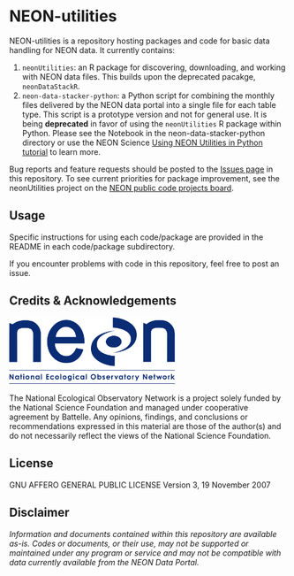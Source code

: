 NEON-utilities
================

<!-- ****** Description ****** -->


NEON-utilities is a repository hosting packages and code for basic data handling for NEON data. It currently contains:

1. `neonUtilities`: an R package for discovering, downloading, and working with NEON data files. This builds upon the deprecated pacakge, `neonDataStackR`.
2. `neon-data-stacker-python`: a Python script for combining the monthly files delivered by the NEON data portal into a single file for each table type. This script is a prototype version and not for general use. It is being **deprecated** in favor of using the `neonUtilities` R package within Python. Please see the Notebook in the neon-data-stacker-python directory or use the NEON Science <a href="https://www.neonscience.org/neon-utilities-python"> Using NEON Utilities in Python tutorial</a> to learn more. 

<!-- ****** Requests ****** -->

Bug reports and feature requests should be posted to the <a href="https://github.com/NEONScience/NEON-utilities/issues"> Issues page</a> in this repository. To see current priorities for package improvement, see the neonUtilities project on the <a href="https://github.com/NEONScience/public-code-development/projects/2"> NEON public code projects board</a>.


<!-- ****** Usage ****** -->
Usage
-----

Specific instructions for using each code/package are provided in the README in each code/package subdirectory. 

If you encounter problems with code in this repository, feel free to post an issue.

<!-- ****** Acknowledgements ****** -->
Credits & Acknowledgements
--------------------------


<!-- HTML tags to produce image, resize, add hyperlink. -->
<a href="http://www.neonscience.org/"> <img src="logo.png" width="300px" /> </a>


<!-- Acknowledgements text -->
The National Ecological Observatory Network is a project solely funded by the National Science Foundation and managed under cooperative agreement by Battelle. Any opinions, findings, and conclusions or recommendations expressed in this material are those of the author(s) and do not necessarily reflect the views of the National Science Foundation.

<!-- ****** License ****** -->
License
-------
 GNU AFFERO GENERAL PUBLIC LICENSE Version 3, 19 November 2007

<!-- ****** Disclaimer ****** -->
Disclaimer
----------
*Information and documents contained within this repository are available as-is. Codes or documents, or their use, may not be supported or maintained under any program or service and may not be compatible with data currently available from the NEON Data Portal.*

